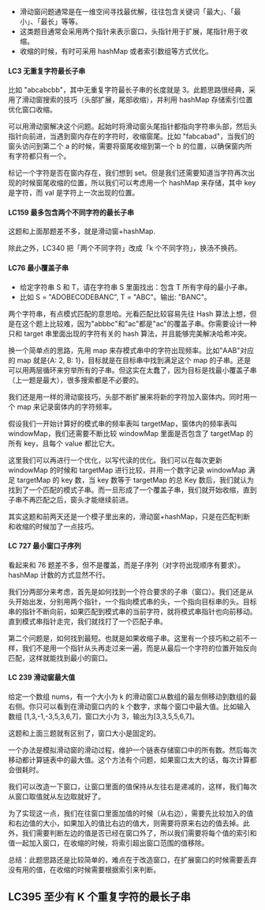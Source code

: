 - 滑动窗问题通常是在一维空间寻找最优解，往往包含关键词「最大」、「最小」、「最长」等等。
- 这类题目通常会采用两个指针来表示窗口，头指针用于扩展，尾指针用于收缩。
- 收缩的时候，有时可采用 hashMap 或者索引数组等方式优化。

#### LC3 无重复字符最长子串

比如 "abcabcbb"，其中无重复字符最长子串的长度就是 3。此题思路很经典，采用了滑动窗搜索的技巧（头部扩展，尾部收缩），并利用 hashMap 存储索引位置优化窗口收缩。

可以用滑动窗解决这个问题。起始时将滑动窗头尾指针都指向字符串头部，然后头指针向前进，当遇到窗内存在的字符时，收缩窗尾。比如 "fabcabad"，当我们的窗头访问到第二个 a 的时候，需要将窗尾收缩到第一个 b 的位置，以确保窗内所有字符都只有一个。

标记一个字符是否在窗内存在，我们想到 set。但是我们还需要知道当字符再次出现的时候窗尾收缩的位置，所以我们可以考虑用一个 hashMap 来存储，其中 key 是字符，而 val 是字符上一次出现的位置。

#### LC159 最多包含两个不同字符的最长子串

这题和上面那题差不多，就是滑动窗+hashMap.

除此之外，LC340 把「两个不同字符」改成「k 个不同字符」，换汤不换药。

#### LC76 最小覆盖子串

- 给定字符串 S 和 T，请在字符串 S 里面找出：包含 T 所有字母的最小子串。
- 比如 S = "ADOBECODEBANC", T = "ABC"。输出: "BANC"。

两个字符串，有点模式匹配的意思哈。光看匹配比较容易先往 Hash 算法上想，但是在这个题上比较难，因为"abbbc"和"ac"都是"ac"的覆盖子串。你需要设计一种只和 target 串里面出现的字符有关的 hash 算法，并且能够完美解决哈希冲突。

换一个简单点的思路，先用 map 来存模式串中的字符出现频率。比如"AAB"对应的 map 就是{A: 2, B: 1}，目标就是在目标串中找到满足这个 map 的子串。还是可以用两层循环来穷举所有的子串。但这实在太蠢了，因为目标是找最小覆盖子串（上一题是最大），很多搜索都是不必要的。

我们还是用一样的滑动窗技巧，头部不断扩展来将新的字符加入窗体内。同时用一个 map 来记录窗体内的字符频率。

假设我们一开始计算好的模式串的频率表叫 targetMap，窗体内的频率表叫 windowMap，我们还需要不断比较 windowMap 里面是否包含了 targetMap 的所有 key，且每个 value 都比它大。

这里我们可以再进行一个优化，以写代读的优化。我们可以在每次更新 windowMap 的时候和 targetMap 进行比较，并用一个数字记录 windowMap 满足 targetMap 的 key 数，当 key 数等于 targetMap 的总 Key 数后，我们就认为找到了一个匹配的模式子串。而一旦形成了一个覆盖子串，我们就开始收缩，直到子串不再匹配之后，窗头才能继续前进。

其实这题和前两天还是一个模子里出来的，滑动窗+hashMap，只是在匹配判断和收缩的时候加了一点技巧。

#### LC 727 最小窗口子序列

看起来和 76 题差不多，但不是覆盖，而是子序列（对字符出现顺序有要求）。hashMap 计数的方式显然不行。

我们分两部分来考虑，首先是如何找到一个符合要求的子串（窗口）。我们还是从头开始出发，分别用两个指针，一个指向模式串的头，一个指向目标串的头。目标串的指针不断向前，如果匹配到模式串的当前字符，就将模式串指针也向前移动。直到模式串指针走完，我们就找打了一个匹配子串。

第二个问题是，如何找到最短。也就是如果收缩子串。这里有一个技巧和之前不一样，我们不是用一个指针从头再走过来一遍，而是从最后一个字符的位置开始反向匹配，这样就能找到最小的窗口。

#### LC 239 滑动窗最大值

给定一个数组 nums，有一个大小为 k 的滑动窗口从数组的最左侧移动到数组的最右侧。你只可以看到在滑动窗口内的 k 个数字，求每个窗口中最大值。比如输入数组 [1,3,-1,-3,5,3,6,7]，窗口大小为 3，输出为[3,3,5,5,6,7]。

这题和上面三题就有区别了，窗口大小是固定的。

一个办法是模拟滑动窗的滑动过程，维护一个链表存储窗口中的所有数。然后每次移动都计算链表中的最大值。这个方法有个问题，如果窗口太大的话，每次计算都会很耗时。

我们可以改造一下窗口，让窗口里面的值保持从左往右是递减的，这样，我们每次从窗口取值就从左边取就好了。

为了实现这一点，我们在往窗口里面加值的时候（从右边），需要先比较加入的值和右边值的大小，如果加入的值比右边的值大，则需要将原来右边的值去掉。此外，我们需要判断左边的值是否已经在窗口外了，所以我们需要将每个值的索引和值一起加入窗口，在收缩的时候，将索引超出窗口范围的值移除。

总结：此题思路还是比较简单的，难点在于改造窗口，在扩展窗口的时候需要丢弃没有用的值，在收缩的时候需要根据索引来判断。

## LC395 至少有 K 个重复字符的最长子串
